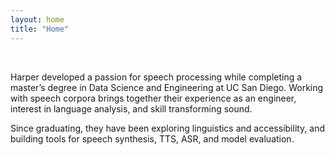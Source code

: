 ```yaml
---
layout: home
title: "Home"
---
```


&NewLine;  
&NewLine;  

Harper developed a passion for speech processing while completing a master’s degree in Data Science and Engineering at UC San Diego. Working with speech corpora brings together their experience as an engineer, interest in language analysis, and skill transforming sound.

Since graduating, they have been exploring linguistics and accessibility, and building tools for speech synthesis, TTS, ASR, and model evaluation.
